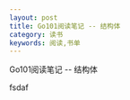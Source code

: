 ```yaml
---
layout: post
title: Go101阅读笔记 -- 结构体
category: 读书
keywords: 阅读,书单
---
```


Go101阅读笔记 -- 结构体

fsdaf


